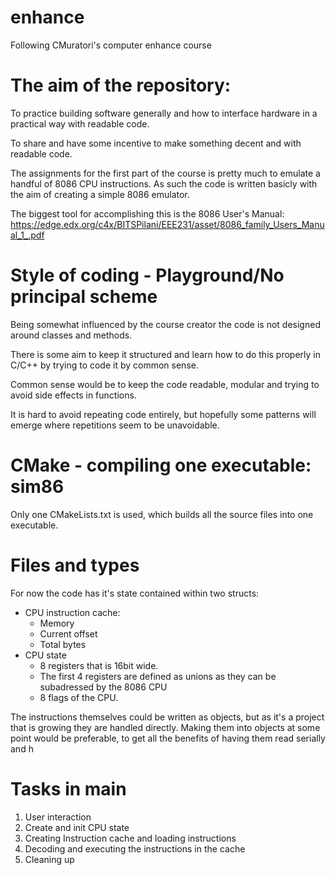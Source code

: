 # enhance
Following CMuratori's computer enhance course

# The aim of the repository:
To practice building software generally and how to interface hardware in a practical way with readable code.  

To share and have some incentive to make something decent and with readable code.

The assignments for the first part of the course is pretty much to emulate a handful of 8086 CPU instructions. As such the code is written basicly with the aim of creating a simple 8086 emulator.

The biggest tool for accomplishing this is the 8086 User's Manual:
https://edge.edx.org/c4x/BITSPilani/EEE231/asset/8086_family_Users_Manual_1_.pdf

# Style of coding - Playground/No principal scheme
Being somewhat influenced by the course creator the code is not designed around classes and methods.

There is some aim to keep it structured and learn how to do this properly in C/C++ by trying to code it by common sense.

Common sense would be to keep the code readable, modular and trying to avoid side effects in functions.

It is hard to avoid repeating code entirely, but hopefully some patterns will emerge where repetitions seem to be unavoidable.

# CMake - compiling one executable: sim86
Only one CMakeLists.txt is used, which builds all the source files into one executable.

# Files and types
For now the code has it's state contained within two structs:
- CPU instruction cache:
    - Memory
    - Current offset 
    - Total bytes 
- CPU state
    - 8 registers that is 16bit wide.
    - The first 4 registers are defined as unions as they can be subadressed by the 8086 CPU
    - 8 flags of the CPU.

The instructions themselves could be written as objects, but as it's a project that is growing they are handled directly. Making them into objects at some point would be preferable, to get all the benefits of having them read serially and h
    
# Tasks in main
1. User interaction
2. Create and init CPU state
3. Creating Instruction cache and loading instructions
4. Decoding and executing the instructions in the cache
5. Cleaning up

  
